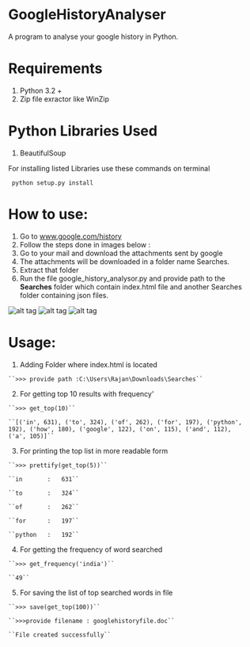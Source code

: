 # GoogleHistoryAnalyser  
A program to analyse your google history in Python.  

# Requirements  

1. Python 3.2 +
2. Zip file exractor like  WinZip

# Python Libraries Used
1. BeautifulSoup

  For installing listed Libraries use these commands on terminal

     python setup.py install
# How to use:
1. Go to www.google.com/history
2. Follow the steps done in images below :
3. Go to your mail and download the attachments sent by google
4. The attachments will be downloaded in a folder name Searches.
5. Extract that folder</li>
6. Run the file google_history_analysor.py and provide path to the <b>Searches</b> folder which contain index.html file and another Searches folder containing json files.

![alt tag](http://imgur.com/cnsUZVJ.jpg)
![alt tag](http://imgur.com/DhSYgpS.jpg)
![alt tag](http://imgur.com/S5yNFGN.jpg)

# Usage:
  1. Adding Folder where index.html is located
 
    ``>>> provide path :C:\Users\Rajan\Downloads\Searches``
  2. For getting top 10 results with frequency'
 
    ``>>> get_top(10)``

    ``[('in', 631), ('to', 324), ('of', 262), ('for', 197), ('python', 192), ('how', 180), ('google', 122), ('on', 115), ('and', 112),       ('a', 105)]``
  3. For printing the top list in more readable form
 
    ``>>> prettify(get_top(5))``

    ``in       :   631``
    
    ``to       :   324``
    
    ``of       :   262``
    
    ``for      :   197``
    
    ``python   :   192``
  4. For getting the frequency of word searched 
 
    ``>>> get_frequency('india')``

    ``49``
  5. For saving the list of top searched words in file 
 
    ``>>> save(get_top(100))``

    ``>>>provide filename : googlehistoryfile.doc``
    
    ``File created successfully``
  
  



